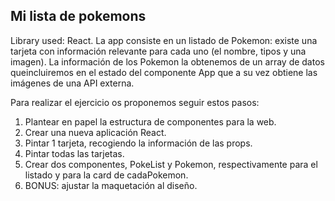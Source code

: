 ## Mi lista de pokemons
Library used: React.
La app consiste en un listado de Pokemon: existe una tarjeta con información relevante para cada uno (el nombre, tipos y una imagen). La información de los Pokemon la obtenemos de un array de datos queincluiremos en el estado del componente App que a su vez obtiene las imágenes de una API externa.

Para realizar el ejercicio os proponemos seguir estos pasos:

1. Plantear en papel la estructura de componentes para la web.
2. Crear una nueva aplicación React.
3. Pintar 1 tarjeta, recogiendo la información de las props.
4. Pintar todas las tarjetas.
5. Crear dos componentes, PokeList y Pokemon, respectivamente para el listado y para la card de cadaPokemon.
6. BONUS: ajustar la maquetación al diseño.
